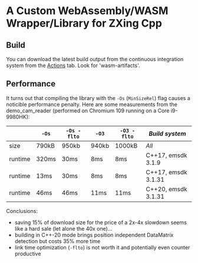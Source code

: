 # A Custom WebAssembly/WASM Wrapper/Library for ZXing Cpp

## Build

You can download the latest build output from the continuous integration system from the [Actions](https://github.com/sec-cant/zxing-wasm/actions) tab. Look for 'wasm-artifacts'.

## Performance

It turns out that compiling the library with the `-Os` (`MinSizeRel`) flag causes a noticible performance penalty. Here are some measurements from the demo_cam_reader (performed on Chromium 109 running on a Core i9-9980HK):

|         | `-Os` | `-Os -flto` | `-O3` | `-O3 -flto` | _Build system_      |
| ------- | ----- | ----------- | ----- | ----------- | ------------------- |
| size    | 790kB | 950kb       | 940kb | 1000kB      | _All_               |
| runtime | 320ms | 30ms        | 8ms   | 8ms         | C++17, emsdk 3.1.9  |
| runtime | 13ms  | 30ms        | 8ms   | 8ms         | C++17, emsdk 3.1.31 |
| runtime | 46ms  | 46ms        | 11ms  | 11ms        | C++20, emsdk 3.1.31 |

Conclusions:

- saving 15% of download size for the price of a 2x-4x slowdown seems like a hard sale (let alone the 40x one)...
- building in C++-20 mode brings position independent DataMatrix detection but costs 35% more time
- link time optimization (`-flto`) is not worth it and potentially even counter productive
